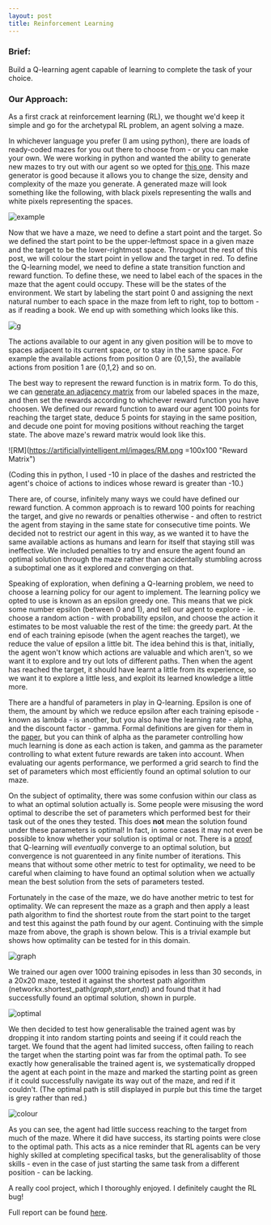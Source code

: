 ```yaml
---
layout: post
title: Reinforcement Learning 
---
```


### Brief: 

Build a Q-learning agent capable of learning to complete the task of your choice.

### Our Approach:

As a first crack at reinforcement learning (RL), we thought we'd keep it simple and go for the archetypal RL problem, an agent solving a maze. 

In whichever language you prefer (I am using python), there are loads of ready-coded mazes for you out there to choose from - or you can make your own. We were working in python and wanted the ability to generate new mazes to try out with our agent so we opted for [this one](https://gist.github.com/fcogama/3689650). This maze generator is good because it allows you to change the size, density and complexity of the maze you generate. A generated maze will look something like the following, with black pixels representing the walls and white pixels representing the spaces. 

![example](https://artificiallyintelligent.ml/images/example.png "Example Maze")


Now that we have a maze, we need to define a start point and the target. So we defined the start point to be the upper-leftmost space in a given maze and the target to be the lower-rightmost space. Throughout the rest of this post, we will colour the start point in yellow and the target in red. To define the Q-learning model, we need to define a state transition function and reward function. To define these, we need to label each of the spaces in the maze that the agent could occupy. These will be the states of the environment. We start by labeling the start point 0 and assigning the next natural number to each space in the maze from left to right, top to bottom - as if reading a book. We end up with something which looks like this.

![g](https://artificiallyintelligent.ml/images/G.png "Simple Maze")

The actions available to our agent in any given position will be to move to spaces adjacent to its current space, or to stay in the same space. For example the available actions from position 0 are {0,1,5}, the available actions from position 1 are {0,1,2} and so on.

The best way to represent the reward function is in matrix form. To do this, we can [generate an adjacency matrix](https://gist.github.com/amason13/b82eed6b6a3a32a37f7d3117dd8e71e4) from our labeled spaces in the maze, and then set the rewards according to whichever reward function you have choosen. We defined our reward function to award our agent 100 points for reaching the target state, deduce 5 points for staying in the same position, and decude one point for moving positions without reaching the target state. The above maze's reward matrix would look like this. 

![RM](https://artificiallyintelligent.ml/images/RM.png =100x100 "Reward Matrix")


(Coding this in python, I used -10 in place of the dashes and restricted the agent's choice of actions to indices whose reward is greater than -10.)

There are, of course, infinitely many ways we could have defined our reward function. A common approach is to reward 100 points for reaching the target, and give no rewards or penalties otherwise - and often to restrict the agent from staying in the same state for consecutive time points. We decided not to restrict our agent in this way, as we wanted it to have the same available actions as humans and learn for itself that staying still was ineffective. We included penalties to try and ensure the agent found an optimal solution through the maze rather than accidentally stumbling across a suboptimal one as it explored and converging on that.

Speaking of exploration, when defining a Q-learning problem, we need to choose a learning policy for our agent to implement. The learning policy we opted to use is known as an epsilon greedy one. This means that we pick some number epsilon (between 0 and 1), and tell our agent to explore - ie. choose a random action - with probability epsilon, and choose the action it estimates to be most valuable the rest of the time: the greedy part. At the end of each training episode (when the agent reaches the target), we reduce the value of epsilon a little bit. The idea behind this is that, initially, the agent won't know which actions are valuable and which aren't, so we want it to explore and try out lots of different paths. Then when the agent has reached the target, it should have learnt a little from its experience, so we want it to explore a little less, and exploit its learned knowledge a little more.

There are a handful of parameters in play in Q-learning. Epsilon is one of them, the amount by which we reduce epsilon after each training episode - known as lambda - is another, but you also have the learning rate - alpha, and the discount factor - gamma. Formal definitions are given for them in the [paper](link), but you can think of alpha as the parameter controlling how much learning is done as each action is taken, and gamma as the parameter controlling to what extent future rewards are taken into account. When evaluating our agents performance, we performed a grid search to find the set of parameters which most efficiently found an optimal solution to our maze. 

On the subject of optimality, there was some confusion within our class as to what an optimal solution actually is. Some people were misusing the word optimal to describe the set of parameters which performed best for their task out of the ones they tested. This does **not** mean the solution found under these parameters is optimal! In fact, in some cases it may not even be possible to know whether your solution is optimal or not. There is a [proof](http://users.isr.ist.utl.pt/~mtjspaan/readingGroup/ProofQlearning.pdf) that Q-learning will _eventually_ converge to an optimal solution, but convergence is not guarenteed in any finite number of iterations. This means that without some other metric to test for optimality, we need to be careful when claiming to have found an optimal solution when we actually mean the best solution from the sets of parameters tested.

Fortunately in the case of the maze, we do have another metric to test for optimality. We can represent the maze as a graph and then apply a least path algorithm to find the shortest route from the start point to the target and test this against the path found by our agent. Continuing with the simple maze from above, the graph is shown below. This is a trivial example but shows how optimality can be tested for in this domain.  

![graph](https://artificiallyintelligent.ml/images/graph.png "Graph representation of maze")


We trained our agen over 1000 training episodes in less than 30 seconds, in a 20x20 maze, tested it against the shortest path algorithm (networkx.shortest_path(_graph_,_start_,_end_)) and found that it had successfully found an optimal solution, shown in purple.

![optimal](https://artificiallyintelligent.ml/images/optimal.png "Maze with optimal solution")


We then decided to test how generalisable the trained agent was by dropping it into random starting points and seeing if it could reach the target. We found that the agent had limited success, often failing to reach the target when the starting point was far from the optimal path. To see exactly how generalisable the trained agent is, we systematically dropped the agent at each point in the maze and marked the starting point as green if it could successfully navigate its way out of the maze, and red if it couldn't. (The optimal path is still displayed in purple but this time the target is grey rather than red.)

![colour](https://artificiallyintelligent.ml/images/colour.png "Colourised map of maze generalisability")

As you can see, the agent had little success reaching to the target from much of the maze. Where it did have success, its starting points were close to the optimal path. This acts as a nice reminder that RL agents can be very highly skilled at completing specifical tasks, but the generalisablity of those skills - even in the case of just starting the same task from a different position - can be lacking. 

A really cool project, which I thoroughly enjoyed. I definitely caught the RL bug! 

Full report can be found [here](link).



